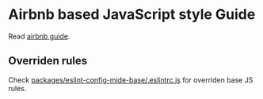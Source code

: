 # Airbnb based JavaScript style Guide

Read [airbnb guide](https://github.com/airbnb/javascript).

## Overriden rules

Check [packages/eslint-config-mide-base/.eslintrc.js](https://github.com/MikhailTSE/eslint-config-mide/blob/main/packages/eslint-config-mide-base/.eslintrc.js) for overriden base JS rules.
